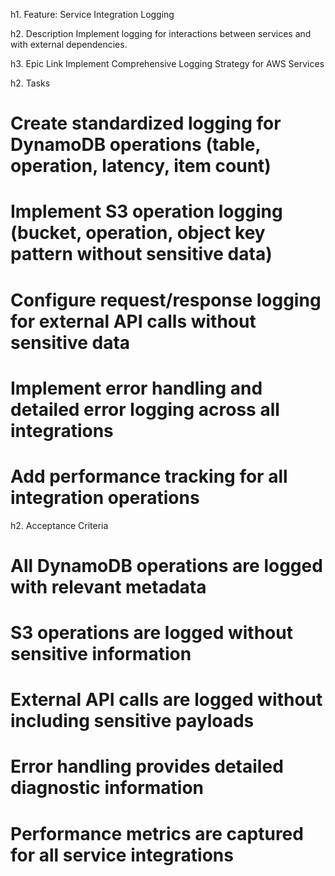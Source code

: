 h1. Feature: Service Integration Logging

h2. Description
Implement logging for interactions between services and with external dependencies.

h3. Epic Link
Implement Comprehensive Logging Strategy for AWS Services

h2. Tasks
# Create standardized logging for DynamoDB operations (table, operation, latency, item count)
# Implement S3 operation logging (bucket, operation, object key pattern without sensitive data)
# Configure request/response logging for external API calls without sensitive data
# Implement error handling and detailed error logging across all integrations
# Add performance tracking for all integration operations

h2. Acceptance Criteria
# All DynamoDB operations are logged with relevant metadata
# S3 operations are logged without sensitive information
# External API calls are logged without including sensitive payloads
# Error handling provides detailed diagnostic information
# Performance metrics are captured for all service integrations